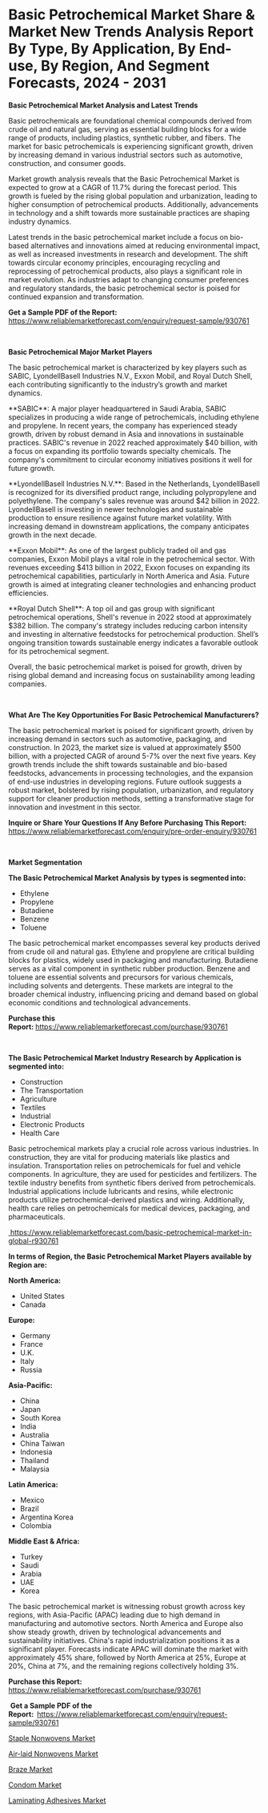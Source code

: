 <p><h1>Basic Petrochemical Market Share & Market New Trends Analysis Report By Type, By Application, By End-use, By Region, And Segment Forecasts, 2024 - 2031</h1></p><p><strong>Basic Petrochemical Market Analysis and Latest Trends</strong></p>
<p><p>Basic petrochemicals are foundational chemical compounds derived from crude oil and natural gas, serving as essential building blocks for a wide range of products, including plastics, synthetic rubber, and fibers. The market for basic petrochemicals is experiencing significant growth, driven by increasing demand in various industrial sectors such as automotive, construction, and consumer goods.</p><p>Market growth analysis reveals that the Basic Petrochemical Market is expected to grow at a CAGR of 11.7% during the forecast period. This growth is fueled by the rising global population and urbanization, leading to higher consumption of petrochemical products. Additionally, advancements in technology and a shift towards more sustainable practices are shaping industry dynamics.</p><p>Latest trends in the basic petrochemical market include a focus on bio-based alternatives and innovations aimed at reducing environmental impact, as well as increased investments in research and development. The shift towards circular economy principles, encouraging recycling and reprocessing of petrochemical products, also plays a significant role in market evolution. As industries adapt to changing consumer preferences and regulatory standards, the basic petrochemical sector is poised for continued expansion and transformation.</p></p>
<p><strong>Get a Sample PDF of the Report:&nbsp;</strong> <a href="https://www.reliablemarketforecast.com/enquiry/request-sample/930761?utm_campaign=1129&utm_medium=2&utm_source=Github&utm_content=ia&utm_term=03122024&utm_id=basic-petrochemical">https://www.reliablemarketforecast.com/enquiry/request-sample/930761</a></p>
<p>&nbsp;</p>
<p><strong>Basic Petrochemical Major Market Players</strong></p>
<p><p>The basic petrochemical market is characterized by key players such as SABIC, LyondellBasell Industries N.V., Exxon Mobil, and Royal Dutch Shell, each contributing significantly to the industry’s growth and market dynamics.</p><p>**SABIC**: A major player headquartered in Saudi Arabia, SABIC specializes in producing a wide range of petrochemicals, including ethylene and propylene. In recent years, the company has experienced steady growth, driven by robust demand in Asia and innovations in sustainable practices. SABIC's revenue in 2022 reached approximately $40 billion, with a focus on expanding its portfolio towards specialty chemicals. The company's commitment to circular economy initiatives positions it well for future growth.</p><p>**LyondellBasell Industries N.V.**: Based in the Netherlands, LyondellBasell is recognized for its diversified product range, including polypropylene and polyethylene. The company's sales revenue was around $42 billion in 2022. LyondellBasell is investing in newer technologies and sustainable production to ensure resilience against future market volatility. With increasing demand in downstream applications, the company anticipates growth in the next decade.</p><p>**Exxon Mobil**: As one of the largest publicly traded oil and gas companies, Exxon Mobil plays a vital role in the petrochemical sector. With revenues exceeding $413 billion in 2022, Exxon focuses on expanding its petrochemical capabilities, particularly in North America and Asia. Future growth is aimed at integrating cleaner technologies and enhancing product efficiencies.</p><p>**Royal Dutch Shell**: A top oil and gas group with significant petrochemical operations, Shell's revenue in 2022 stood at approximately $382 billion. The company's strategy includes reducing carbon intensity and investing in alternative feedstocks for petrochemical production. Shell’s ongoing transition towards sustainable energy indicates a favorable outlook for its petrochemical segment.</p><p>Overall, the basic petrochemical market is poised for growth, driven by rising global demand and increasing focus on sustainability among leading companies.</p></p>
<p>&nbsp;</p>
<p><strong>What Are The Key Opportunities For Basic Petrochemical Manufacturers?</strong></p>
<p><p>The basic petrochemical market is poised for significant growth, driven by increasing demand in sectors such as automotive, packaging, and construction. In 2023, the market size is valued at approximately $500 billion, with a projected CAGR of around 5-7% over the next five years. Key growth trends include the shift towards sustainable and bio-based feedstocks, advancements in processing technologies, and the expansion of end-use industries in developing regions. Future outlook suggests a robust market, bolstered by rising population, urbanization, and regulatory support for cleaner production methods, setting a transformative stage for innovation and investment in this sector.</p></p>
<p><strong>Inquire or Share Your Questions If Any Before Purchasing This Report:</strong> <a href="https://www.reliablemarketforecast.com/enquiry/pre-order-enquiry/930761?utm_campaign=1129&utm_medium=2&utm_source=Github&utm_content=ia&utm_term=03122024&utm_id=basic-petrochemical">https://www.reliablemarketforecast.com/enquiry/pre-order-enquiry/930761</a></p>
<p>&nbsp;</p>
<p><strong>Market Segmentation</strong></p>
<p><strong>The Basic Petrochemical Market Analysis by types is segmented into:</strong></p>
<p><ul><li>Ethylene</li><li>Propylene</li><li>Butadiene</li><li>Benzene</li><li>Toluene</li></ul></p>
<p><p>The basic petrochemical market encompasses several key products derived from crude oil and natural gas. Ethylene and propylene are critical building blocks for plastics, widely used in packaging and manufacturing. Butadiene serves as a vital component in synthetic rubber production. Benzene and toluene are essential solvents and precursors for various chemicals, including solvents and detergents. These markets are integral to the broader chemical industry, influencing pricing and demand based on global economic conditions and technological advancements.</p></p>
<p><strong>Purchase this Report:&nbsp;</strong><a href="https://www.reliablemarketforecast.com/purchase/930761?utm_campaign=1129&utm_medium=2&utm_source=Github&utm_content=ia&utm_term=03122024&utm_id=basic-petrochemical">https://www.reliablemarketforecast.com/purchase/930761</a></p>
<p>&nbsp;</p>
<p><strong>The Basic Petrochemical Market Industry Research by Application is segmented into:</strong></p>
<p><ul><li>Construction</li><li>The Transportation</li><li>Agriculture</li><li>Textiles</li><li>Industrial</li><li>Electronic Products</li><li>Health Care</li></ul></p>
<p><p>Basic petrochemical markets play a crucial role across various industries. In construction, they are vital for producing materials like plastics and insulation. Transportation relies on petrochemicals for fuel and vehicle components. In agriculture, they are used for pesticides and fertilizers. The textile industry benefits from synthetic fibers derived from petrochemicals. Industrial applications include lubricants and resins, while electronic products utilize petrochemical-derived plastics and wiring. Additionally, health care relies on petrochemicals for medical devices, packaging, and pharmaceuticals.</p></p>
<p><a href="https://www.reliablemarketforecast.com/basic-petrochemical-market-in-global-r930761?utm_campaign=1129&utm_medium=2&utm_source=Github&utm_content=ia&utm_term=03122024&utm_id=basic-petrochemical">&nbsp;https://www.reliablemarketforecast.com/basic-petrochemical-market-in-global-r930761</a></p>
<p><strong>In terms of Region, the Basic Petrochemical Market Players available by Region are:</strong></p>
<p>
    <p> <strong> North America: </strong>
        <ul>
            <li>United States</li>
            <li>Canada</li>
        </ul>
        </p> 
    <p> <strong> Europe: </strong>
        <ul>
            <li>Germany</li>
            <li>France</li>
            <li>U.K.</li>
            <li>Italy</li>
            <li>Russia</li>
        </ul>
        </p> 
    <p> <strong> Asia-Pacific: </strong>
        <ul>
            <li>China</li>
            <li>Japan</li>
            <li>South Korea</li>
            <li>India</li>
            <li>Australia</li>
            <li>China Taiwan</li>
            <li>Indonesia</li>
            <li>Thailand</li>
            <li>Malaysia</li>
        </ul>
        </p> 
    <p> <strong> Latin America: </strong>
        <ul>
            <li>Mexico</li>
            <li>Brazil</li>
            <li>Argentina Korea</li>
            <li>Colombia</li>
        </ul>
        </p> 
    <p> <strong> Middle East & Africa: </strong>
        <ul>
            <li>Turkey</li>
            <li>Saudi</li>
            <li>Arabia</li>
            <li>UAE</li>
            <li>Korea</li>
        </ul>
    </p>
    </p>
<p><p>The basic petrochemical market is witnessing robust growth across key regions, with Asia-Pacific (APAC) leading due to high demand in manufacturing and automotive sectors. North America and Europe also show steady growth, driven by technological advancements and sustainability initiatives. China's rapid industrialization positions it as a significant player. Forecasts indicate APAC will dominate the market with approximately 45% share, followed by North America at 25%, Europe at 20%, China at 7%, and the remaining regions collectively holding 3%.</p></p>
<p><strong>Purchase this Report: </strong><a href="https://www.reliablemarketforecast.com/purchase/930761?utm_campaign=1129&utm_medium=2&utm_source=Github&utm_content=ia&utm_term=03122024&utm_id=basic-petrochemical">https://www.reliablemarketforecast.com/purchase/930761</a></p>
<p>&nbsp;<strong>Get a Sample PDF of the Report:&nbsp;&nbsp;</strong><a href="https://www.reliablemarketforecast.com/enquiry/request-sample/930761?utm_campaign=1129&utm_medium=2&utm_source=Github&utm_content=ia&utm_term=03122024&utm_id=basic-petrochemical">https://www.reliablemarketforecast.com/enquiry/request-sample/930761</a></p>
<p><strong></strong></p>
<p><p><a href="https://issuu.com/reportprime-2/docs/staple-nonwovens-market-size-2030.pptx?utm_campaign=1129&utm_medium=2&utm_source=Github&utm_content=ia&utm_term=03122024&utm_id=basic-petrochemical">Staple Nonwovens Market</a></p><p><a href="https://issuu.com/reportprime-2/docs/air-laid-nonwovens-market-size-2030.pptx?utm_campaign=1129&utm_medium=2&utm_source=Github&utm_content=ia&utm_term=03122024&utm_id=basic-petrochemical">Air-laid Nonwovens Market</a></p><p><a href="https://www.linkedin.com/pulse/growth-forecast-braze-market-competitive-landscape-anticipated-mmqfc?utm_campaign=1129&utm_medium=2&utm_source=Github&utm_content=ia&utm_term=03122024&utm_id=basic-petrochemical">Braze Market</a></p><p><a href="https://www.linkedin.com/pulse/global-condom-market-focus-application-end-use-industry-a4l4c?utm_campaign=1129&utm_medium=2&utm_source=Github&utm_content=ia&utm_term=03122024&utm_id=basic-petrochemical">Condom Market</a></p><p><a href="https://www.linkedin.com/pulse/global-perspectives-laminating-adhesives-market-trends-e9t9c?utm_campaign=1129&utm_medium=2&utm_source=Github&utm_content=ia&utm_term=03122024&utm_id=basic-petrochemical">Laminating Adhesives Market</a></p></p>